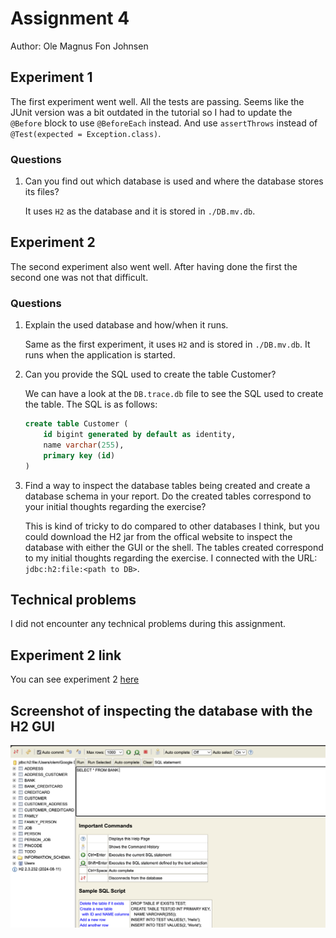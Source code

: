 # Assignment 4

Author: Ole Magnus Fon Johnsen

## Experiment 1

The first experiment went well. All the tests are passing. Seems like the JUnit version was a bit outdated in the tutorial so I had to update the `@Before` block to use `@BeforeEach` instead. And use `assertThrows` instead of `@Test(expected = Exception.class)`.

### Questions

1. Can you find out which database is used and where the database stores its files?

   It uses `H2` as the database and it is stored in `./DB.mv.db`.

## Experiment 2

The second experiment also went well. After having done the first the second one was not that difficult.

### Questions

1. Explain the used database and how/when it runs.

   Same as the first experiment, it uses `H2` and is stored in `./DB.mv.db`. It runs when the application is started.

2. Can you provide the SQL used to create the table Customer?

   We can have a look at the `DB.trace.db` file to see the SQL used to create the table. The SQL is as follows:

   ```sql
   create table Customer (
       id bigint generated by default as identity,
       name varchar(255),
       primary key (id)
   )
   ```

3. Find a way to inspect the database tables being created and create a database schema in your report. Do the created tables correspond to your initial thoughts regarding the exercise?

   This is kind of tricky to do compared to other databases I think, but you could download the H2 jar from the offical website to inspect the database with either the GUI or the shell. The tables created correspond to my initial thoughts regarding the exercise. I connected with the URL: `jdbc:h2:file:<path to DB>`.

## Technical problems

I did not encounter any technical problems during this assignment.

## Experiment 2 link

You can see experiment 2 [here](./src/test/java/no/hvl/dat250/jpa/tutorial/relationshipexample/JpaTest.java)

## Screenshot of inspecting the database with the H2 GUI

![](./h2-gui.png)
